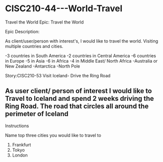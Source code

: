 # CISC210-44---World-Travel
Travel the World
Epic: Travel the World

Epic Description:

As client/user/person with interest's, I would like to travel the world. Visiting multiple countries and cities.

-3 countries in South America
-2 countries in Central America
-6 countries in Europe
-5 in Asia
-6 in Africa
-4 in Middle East/ North Africa
-Australia or New Zealand
-Antarctica
-North Pole

Story:CISC210-53 Visit Iceland- Drive the Ring Road

As user client/ person of interest I would like to Travel to Iceland and spend 
2 weeks driving the Ring Road. The road that circles all around the perimeter of Iceland 
------------------------------------------------------
Instructions

Name top three cities you would like to travel to 
1. Frankfurt
2. Tokyo
3. London
